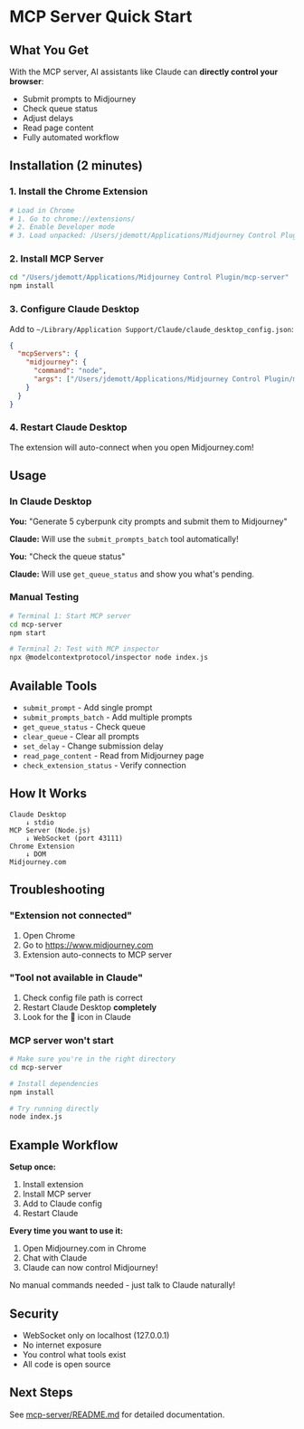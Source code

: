 # MCP Server Quick Start

## What You Get

With the MCP server, AI assistants like Claude can **directly control your browser**:

- Submit prompts to Midjourney
- Check queue status  
- Adjust delays
- Read page content
- Fully automated workflow

## Installation (2 minutes)

### 1. Install the Chrome Extension

```bash
# Load in Chrome
# 1. Go to chrome://extensions/
# 2. Enable Developer mode
# 3. Load unpacked: /Users/jdemott/Applications/Midjourney Control Plugin
```

### 2. Install MCP Server

```bash
cd "/Users/jdemott/Applications/Midjourney Control Plugin/mcp-server"
npm install
```

### 3. Configure Claude Desktop

Add to `~/Library/Application Support/Claude/claude_desktop_config.json`:

```json
{
  "mcpServers": {
    "midjourney": {
      "command": "node",
      "args": ["/Users/jdemott/Applications/Midjourney Control Plugin/mcp-server/index.js"]
    }
  }
}
```

### 4. Restart Claude Desktop

The extension will auto-connect when you open Midjourney.com!

## Usage

### In Claude Desktop

**You:** "Generate 5 cyberpunk city prompts and submit them to Midjourney"

**Claude:** Will use the `submit_prompts_batch` tool automatically!

**You:** "Check the queue status"

**Claude:** Will use `get_queue_status` and show you what's pending.

### Manual Testing

```bash
# Terminal 1: Start MCP server
cd mcp-server
npm start

# Terminal 2: Test with MCP inspector
npx @modelcontextprotocol/inspector node index.js
```

## Available Tools

- `submit_prompt` - Add single prompt
- `submit_prompts_batch` - Add multiple prompts
- `get_queue_status` - Check queue
- `clear_queue` - Clear all prompts
- `set_delay` - Change submission delay
- `read_page_content` - Read from Midjourney page
- `check_extension_status` - Verify connection

## How It Works

```
Claude Desktop
    ↓ stdio
MCP Server (Node.js)
    ↓ WebSocket (port 43111)
Chrome Extension
    ↓ DOM
Midjourney.com
```

## Troubleshooting

### "Extension not connected"
1. Open Chrome
2. Go to https://www.midjourney.com
3. Extension auto-connects to MCP server

### "Tool not available in Claude"
1. Check config file path is correct
2. Restart Claude Desktop **completely**
3. Look for the 🔌 icon in Claude

### MCP server won't start
```bash
# Make sure you're in the right directory
cd mcp-server

# Install dependencies
npm install

# Try running directly
node index.js
```

## Example Workflow

**Setup once:**
1. Install extension
2. Install MCP server
3. Add to Claude config
4. Restart Claude

**Every time you want to use it:**
1. Open Midjourney.com in Chrome
2. Chat with Claude
3. Claude can now control Midjourney!

No manual commands needed - just talk to Claude naturally!

## Security

- WebSocket only on localhost (127.0.0.1)
- No internet exposure
- You control what tools exist
- All code is open source

## Next Steps

See [mcp-server/README.md](./README.md) for detailed documentation.

